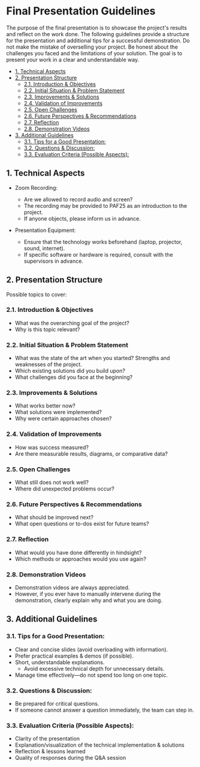 # Final Presentation Guidelines

The purpose of the final presentation is to showcase the project's results and reflect on the work done. The following guidelines provide a structure for the presentation and additional tips for a successful demonstration.
Do not make the mistake of overselling your project. Be honest about the challenges you faced and the limitations of your solution. The goal is to present your work in a clear and understandable way.

- [1. Technical Aspects](#1-technical-aspects)
- [2. Presentation Structure](#2-presentation-structure)
  - [2.1. Introduction \& Objectives](#21-introduction--objectives)
  - [2.2. Initial Situation \& Problem Statement](#22-initial-situation--problem-statement)
  - [2.3. Improvements \& Solutions](#23-improvements--solutions)
  - [2.4. Validation of Improvements](#24-validation-of-improvements)
  - [2.5. Open Challenges](#25-open-challenges)
  - [2.6. Future Perspectives \& Recommendations](#26-future-perspectives--recommendations)
  - [2.7. Reflection](#27-reflection)
  - [2.8. Demonstration Videos](#28-demonstration-videos)
- [3. Additional Guidelines](#3-additional-guidelines)
  - [3.1. Tips for a Good Presentation:](#31-tips-for-a-good-presentation)
  - [3.2. Questions \& Discussion:](#32-questions--discussion)
  - [3.3. Evaluation Criteria (Possible Aspects):](#33-evaluation-criteria-possible-aspects)

## 1. Technical Aspects

- Zoom Recording:
  - Are we allowed to record audio and screen?
  - The recording may be provided to PAF25 as an introduction to the project.
  - If anyone objects, please inform us in advance.

- Presentation Equipment:
  - Ensure that the technology works beforehand (laptop, projector, sound, internet).
  - If specific software or hardware is required, consult with the supervisors in advance.

## 2. Presentation Structure

Possible topics to cover:

### 2.1. Introduction & Objectives

- What was the overarching goal of the project?
- Why is this topic relevant?

### 2.2. Initial Situation & Problem Statement

- What was the state of the art when you started? Strengths and weaknesses of the project.
- Which existing solutions did you build upon?
- What challenges did you face at the beginning?

### 2.3. Improvements & Solutions

- What works better now?
- What solutions were implemented?
- Why were certain approaches chosen?

### 2.4. Validation of Improvements

- How was success measured?
- Are there measurable results, diagrams, or comparative data?

### 2.5. Open Challenges

- What still does not work well?
- Where did unexpected problems occur?

### 2.6. Future Perspectives & Recommendations

- What should be improved next?
- What open questions or to-dos exist for future teams?

### 2.7. Reflection

- What would you have done differently in hindsight?
- Which methods or approaches would you use again?

### 2.8. Demonstration Videos

- Demonstration videos are always appreciated.
- However, if you ever have to manually intervene during the demonstration, clearly explain why and what you are doing.

## 3. Additional Guidelines

### 3.1. Tips for a Good Presentation:

- Clear and concise slides (avoid overloading with information).
- Prefer practical examples & demos (if possible).
- Short, understandable explanations.
  - Avoid excessive technical depth for unnecessary details.
- Manage time effectively—do not spend too long on one topic.

### 3.2. Questions & Discussion:

- Be prepared for critical questions.
- If someone cannot answer a question immediately, the team can step in.

### 3.3. Evaluation Criteria (Possible Aspects):

- Clarity of the presentation
- Explanation/visualization of the technical implementation & solutions
- Reflection & lessons learned
- Quality of responses during the Q&A session
